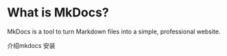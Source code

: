 # What is MkDocs?

MkDocs is a tool to turn Markdown files into a simple, professional website.

介绍mkdocs
安装